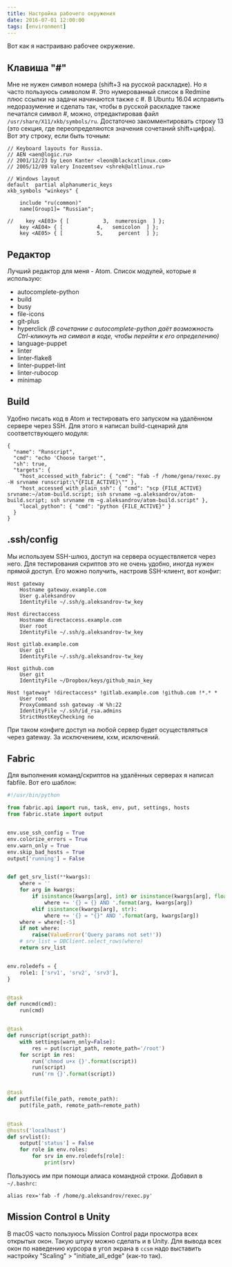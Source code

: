 ```yaml
---
title: Настройка рабочего окружения
date: 2016-07-01 12:00:00
tags: [environment]
---
```

Вот как я настраиваю рабочее окружение.

## Клавиша "#"
Мне не нужен символ номера (shift+3 на русской раскладке). Но я часто пользуюсь символом #. Это нумерованный список в Redmine плюс ссылки на задачи начинаются также с #. В Ubuntu 16.04 исправить недоразумение и сделать так, чтобы в русской раскладке также печатался символ #, можно, отредактировав файл `/usr/share/X11/xkb/symbols/ru`. Достаточно закомментировать строку 13 (это секция, где переопределяются значения сочетаний shift+цифра). Вот эту строку, если быть точным:

```
// Keyboard layouts for Russia.
// AEN <aen@logic.ru>
// 2001/12/23 by Leon Kanter <leon@blackcatlinux.com>
// 2005/12/09 Valery Inozemtsev <shrek@altlinux.ru>

// Windows layout
default  partial alphanumeric_keys
xkb_symbols "winkeys" {

    include "ru(common)"
    name[Group1]= "Russian";

//    key <AE03> { [           3,  numerosign  ] };
    key <AE04> { [           4,   semicolon  ] };
    key <AE05> { [           5,     percent  ] };
```

## Редактор
Лучший редактор для меня - Atom. Список модулей, которые я использую:

* autocomplete-python
* build
* busy
* file-icons
* git-plus
* hyperclick _(В сочетании с autocomplete-python даёт возможность Ctrl-кликнуть на символ в коде, чтобы перейти к его определению)_
* language-puppet
* linter
* linter-flake8
* linter-puppet-lint
* linter-rubocop
* minimap

## Build
Удобно писать код в Atom и тестировать его запуском на удалённом сервере через SSH. Для этого я написал build-сценарий для соответствующего модуля:

```
{
  "name": "Runscript",
  "cmd": "echo 'Choose target'",
  "sh": true,
  "targets": {
    "host_accessed_with_fabric": { "cmd": "fab -f /home/gena/rexec.py -H srvname runscript:\"{FILE_ACTIVE}\"" },
    "host_accessed_with_plain_ssh": { "cmd": "scp {FILE_ACTIVE} srvname:~/atom-build.script; ssh srvname ~g.aleksandrov/atom-build.script; ssh srvname rm ~g.aleksandrov/atom-build.script" },
    "local_python": { "cmd": "python {FILE_ACTIVE}" }
  }
}
```

## .ssh/config
Мы используем SSH-шлюз, доступ на сервера осуществляется через него. Для тестирования скриптов это не очень удобно, иногда нужен прямой доступ. Его можно получить, настроив SSH-клиент, вот конфиг:

```
Host gateway
    Hostname gateway.example.com
    User g.aleksandrov
    IdentityFile ~/.ssh/g.aleksandrov-tw_key

Host directaccess
    Hostname directaccess.example.com
    User root
    IdentityFile ~/.ssh/g.aleksandrov-tw_key

Host gitlab.example.com
    User git
    IdentityFile ~/.ssh/g.aleksandrov-tw_key

Host github.com
    User git
    IdentityFile ~/Dropbox/keys/github_main_key

Host !gateway* !directaccess* !gitlab.example.com !github.com !*.* *
    User root
    ProxyCommand ssh gateway -W %h:22
    IdentityFile ~/.ssh/id_rsa.admins
    StrictHostKeyChecking no
```
При таком конфиге доступ на любой сервер будет осуществляться через gateway. За исключением, кхм, исключений.

## Fabric
Для выполнения команд/скриптов на удалённых серверах я написал fabfile. Вот его шаблон:

```python
#!/usr/bin/python

from fabric.api import run, task, env, put, settings, hosts
from fabric.state import output


env.use_ssh_config = True
env.colorize_errors = True
env.warn_only = True
env.skip_bad_hosts = True
output['running'] = False


def get_srv_list(**kwargs):
    where = ''
    for arg in kwargs:
        if isinstance(kwargs[arg], int) or isinstance(kwargs[arg], float):
            where += '{} = {} AND '.format(arg, kwargs[arg])
        elif isinstance(kwargs[arg], str):
            where += '{} = "{}" AND '.format(arg, kwargs[arg])
    where = where[:-5]
    if not where:
        raise(ValueError('Query params not set!'))
    # srv_list = DBClient.select_rows(where)
    return srv_list


env.roledefs = {
    role1: ['srv1', 'srv2', 'srv3'],
}


@task
def runcmd(cmd):
    run(cmd)


@task
def runscript(script_path):
    with settings(warn_only=False):
        res = put(script_path, remote_path='/root')
    for script in res:
        run('chmod u+x {}'.format(script))
        run(script)
        run('rm {}'.format(script))


@task
def putfile(file_path, remote_path):
    put(file_path, remote_path=remote_path)


@task
@hosts('localhost')
def srvlist():
    output['status'] = False
    for role in env.roles:
        for srv in env.roledefs[role]:
            print(srv)
```
Пользуюсь им при помощи алиаса командной строки. Добавил в `~/.bashrc`:

```
alias rex='fab -f /home/g.aleksandrov/rexec.py'
```

## Mission Control в Unity
В macOS часто пользуюсь Mission Control ради просмотра всех открытых окон. Такую штуку можно сделать и в Unity.
Для вывода всех окон по наведению курсора в угол экрана в `ccsm` надо выставить настройку "Scaling" > "initiate_all_edge" (как-то так).
